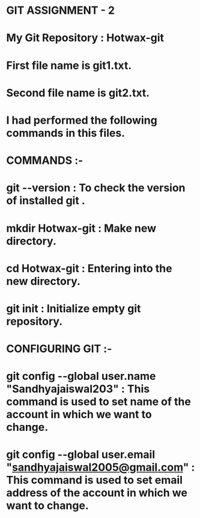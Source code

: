 # GIT ASSIGNMENT - 2

#  My Git Repository : Hotwax-git
#  First file name is git1.txt.
#  Second file name is git2.txt.

# I had performed the following commands in this files.

# COMMANDS :-

# git --version                              : To check the version of installed git .
# mkdir Hotwax-git                           : Make new directory.
# cd Hotwax-git                              : Entering into the new directory.
# git init                                   : Initialize  empty git repository.

# CONFIGURING GIT :-

# git config --global  user.name "Sandhyajaiswal203"              : This command is used to set name of the account in which we want to change. 
# git config --global  user.email "sandhyajaiswal2005@gmail.com"  : This command is used to set email address of the account in which we want to change.

